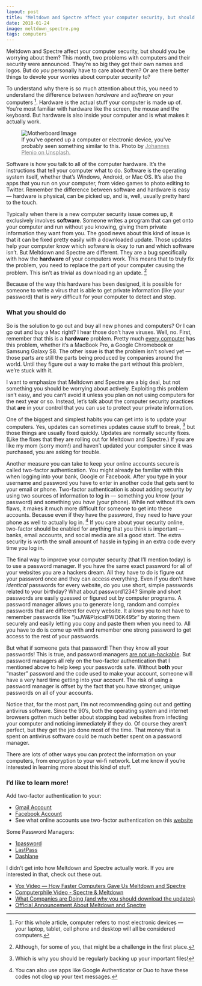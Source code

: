```yaml
---
layout: post
title: "Meltdown and Spectre affect your computer security, but should you be worrying about them?"
date: 2018-01-24
image: meltdown_spectre.png
tags: computers
---
```

<p class="intro"><span class="dropcap">M</span>eltdown and Spectre affect your computer security, but should you be worrying about them? This month, two problems with computers and their security were announced. They’re so big they got their own names and logos. But do <i>you</i> personally have to care about them? Or are there better things to devote your worries about computer security to?</p>

To understand why there is so much attention about this, you need to understand the difference between *hardware* and *software* on your computers [^1]. Hardware is the actual stuff your computer is made up of. You’re most familiar with hardware like the screen, the mouse and the keyboard. But hardware is also inside your computer and is what makes it actually work. 

<figure>
  <img src="{{ '/assets/img/motherboard.jpg' | prepend: site.baseurl }}" alt="Motherboard Image" style="max-width: 70%"> 
  <figcaption>
  If you've opened up a computer or electronic device, you've probably seen something similar to this. Photo by <a href="https://unsplash.com/@jplenio?utm_medium=referral&amp;utm_campaign=photographer-%20%20%20%20%20%20%20%20%20%20%20%20%20%20credit&amp;utm_content=creditBadge" style="color: gray" >Johannes Plenio on Unsplash.
  </a>
  </figcaption>
</figure>

Software is how you talk to all of the computer hardware. It’s the instructions that tell your computer what to do. Software is the operating system itself, whether that’s Windows, Android, or Mac OS. It’s also the apps that you run on your computer, from video games to photo editing to Twitter. Remember the difference between software and hardware is easy — hardware is physical, can be picked up, and is, well, usually pretty hard to the touch.

Typically when there is a new computer security issue comes up, it exclusively involves **software**. Someone writes a program that can get onto your computer and run without you knowing, giving them private information they want from you. The good news about this kind of issue is that it can be fixed pretty easily with a downloaded update. Those updates help your computer know which software is okay to run and which software isn’t. But Meltdown and Spectre are different. They are a bug specifically with how the **hardware** of your computers work. This means that to truly fix the problem, you need to replace the part of your computer causing the problem. This isn’t as trivial as downloading an update. [^2]

Because of the way this hardware has been designed, it is possible for someone to write a virus that is able to get private information (like your password) that is *very* difficult for your computer to detect and stop.

### What you should do
So is the solution to go out and buy all new phones and computers? Or I can go out and buy a Mac right? I hear those don’t have viruses. Well, no. First, remember that this is a **hardware** problem. Pretty much [every computer](https://meltdownattack.com/#faq-systems-meltdown) has this problem, whether it’s a MacBook Pro, a Google Chromebook or Samsung Galaxy S8. The other issue is that the problem isn’t solved yet — those parts are still the parts being produced by companies around the world. Until they figure out a way to make the part without this problem, we’re stuck with it. 

I want to emphasize that Meltdown and Spectre are a big deal, but not something you should be worrying about actively. Exploiting this problem isn’t easy, and you can’t avoid it unless you plan on not using computers for the next year or so. Instead, let’s talk about the computer security practices that **are** in your control that you can use to protect your private information.

One of the biggest and simplest habits you can get into is to update your computers. Yes, updates can sometimes updates cause stuff to break, [^3] but those things are usually fixed quickly. Updates are normally security fixes. (Like the fixes that they are rolling out for Meltdown and Spectre.) If you are like my mom (sorry mom!) and haven’t updated your computer since it was purchased, you are asking for trouble. 

Another measure you can take to keep your online accounts secure is called two-factor authentication. You might already be familiar with this when logging into your bank, Google or Facebook. After you type in your username and password you have to enter in another code that gets sent to your email or phone. Two-factor authentication is about adding security by using two sources of information to log in — something you *know* (your password) and something you *have* (your phone). While not without it’s own flaws, it makes it much more difficult for someone to get into these accounts. Because even if they have the password, they need to have your phone as well to actually log in.  [^4] If you care about your security online, two-factor should be enabled for anything that you think is important — banks, email accounts, and social media are all a good start. The extra security is worth the small amount of hassle in typing in an extra code every time you log in.

The final way to improve your computer security (that I’ll mention today) is to use a password manager. If you have the same exact password for all of your websites you are a hackers dream. All they have to do is figure out your password once and they can access everything. Even if you don’t have *identical* passwords for every website, do you use short, simple passwords related to your birthday? What about password1234? Simple and short passwords are easily guessed or figured out by computer programs. A password manager allows you to generate long, random and complex passwords that are different for every website. It allows you to not have to remember passwords like “)uJW&PlzicslFWO6K495r” by storing them securely and easily letting you copy and paste them when you need to. All you have to do is come up with and remember one strong password to get access to the rest of your passwords.

But what if someone gets that password! Then they know all your passwords! This is true, and password managers [are not un-hackable](https://blog.lastpass.com/2017/03/security-update-for-the-lastpass-extension.html/). But password managers all rely on the two-factor authentication that I mentioned above to help keep your passwords safe. Without **both** your “master” password and the code used to make your account, someone will have a very hard time getting into your account. The risk of using a password manager is offset by the fact that you have stronger, unique passwords on all of your accounts.

Notice that, for the most part, I’m not recommending going out and getting antivirus software. Since the 90’s, both the operating system and internet browsers gotten much better about stopping bad websites from infecting your computer and noticing immediately if they do. Of course they aren't perfect, but they get the job done most of the time. That money that is spent on antivirus software could be much better spent on a password manager.

There are lots of other ways you can protect the information on your computers, from encryption to your wi-fi network. Let me know if you’re interested in learning more about this kind of stuff.

### I’d like to learn more!
Add two-factor authentication to your:
* [Gmail Account](https://www.google.com/landing/2step/)
* [Facebook Account](https://www.facebook.com/help/148233965247823)
* See what online accounts use two-factor authentication on this [website](https://twofactorauth.org)

Some Password Managers:
* [1password](https://1password.com)
* [LastPass](https://www.lastpass.com)
* [Dashlane](https://www.dashlane.com)

I didn’t get into how Meltdown and Spectre actually work. If you are interested in that, check out these out.
* [Vox Video — How Faster Computers Gave Us Meltdown and Spectre](https://www.youtube.com/watch?v=d1BRw32nMqg)
* [Computerphile Video - Spectre & Meltdown](https://www.youtube.com/watch?v=I5mRwzVvFGE)
* [What Companies are Doing (and why you should download the updates)](https://arstechnica.com/gadgets/2018/01/meltdown-and-spectre-heres-what-intel-apple-microsoft-others-are-doing-about-it/)
* [Official Announcement About Meltdown and Spectre](https://meltdownattack.com)


[^1]:	For this whole article, computer refers to most electronic devices — your laptop, tablet, cell phone and desktop will all be considered computers.

[^2]:	Although, for some of you, that might be a challenge in the first place.

[^3]:	Which is why you should be regularly backing up your important files!

[^4]:	You can also use apps like Google Authenticator or Duo to have these codes not clog up your text messages.
